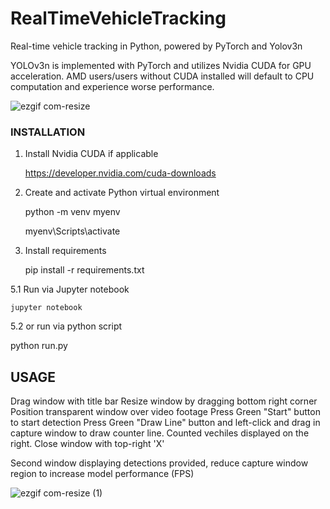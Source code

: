 # RealTimeVehicleTracking
Real-time vehicle tracking in Python, powered by PyTorch and Yolov3n

YOLOv3n is implemented with PyTorch and utilizes Nvidia CUDA for GPU acceleration.
AMD users/users without CUDA installed will default to CPU computation and experience worse performance.

![ezgif com-resize](https://github.com/NoreNZ/RealTimeVehicleTracking/assets/50392938/a9a9abae-885b-4e16-93e9-b6caec9319ad)


### INSTALLATION ###

1. Install Nvidia CUDA if applicable
   
	https://developer.nvidia.com/cuda-downloads
	
2. Create and activate Python virtual environment
   
	python -m venv myenv

	myenv\Scripts\activate
	
3. Install requirements
   
	pip install -r requirements.txt

5.1 Run via Jupyter notebook

	jupyter notebook
	
5.2 or run via python script

  python run.py

## USAGE ## 

Drag window with title bar
Resize window by dragging bottom right corner
Position transparent window over video footage
Press Green "Start" button to start detection
Press Green "Draw Line" button and left-click and drag in capture window to draw counter line.
Counted vechiles displayed on the right.
Close window with top-right 'X'

Second window displaying detections provided, reduce capture window region to increase model performance (FPS)

![ezgif com-resize (1)](https://github.com/NoreNZ/RealTimeVehicleTracking/assets/50392938/759a9bac-656a-4a73-94dc-ca0267d0632c)
